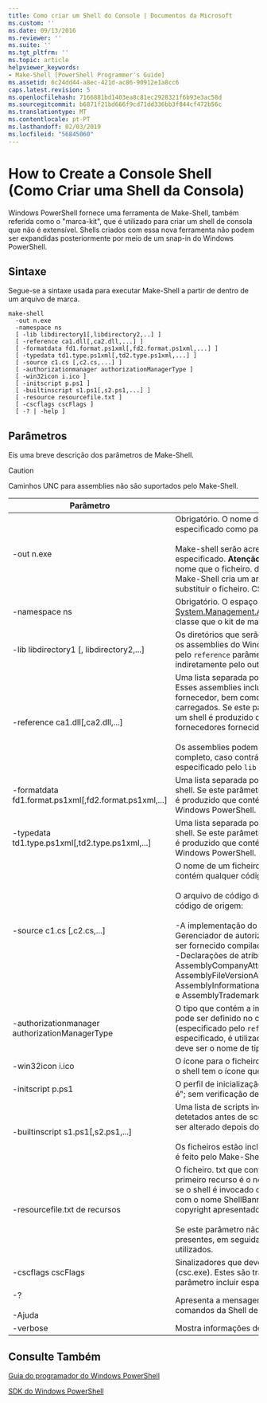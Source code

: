 ```yaml
---
title: Como criar um Shell do Console | Documentos da Microsoft
ms.custom: ''
ms.date: 09/13/2016
ms.reviewer: ''
ms.suite: ''
ms.tgt_pltfrm: ''
ms.topic: article
helpviewer_keywords:
- Make-Shell [PowerShell Programmer's Guide]
ms.assetid: 6c24dd44-a8ec-421d-ac86-90912e1a8cc6
caps.latest.revision: 5
ms.openlocfilehash: 7166881bd1403ea8c81ec2928321f6b93e3ac58d
ms.sourcegitcommit: b6871f21bd666f9cd71dd336bb3f844cf472b56c
ms.translationtype: MT
ms.contentlocale: pt-PT
ms.lasthandoff: 02/03/2019
ms.locfileid: "56845060"
---
```

# <a name="how-to-create-a-console-shell"></a>How to Create a Console Shell (Como Criar uma Shell da Consola)

Windows PowerShell fornece uma ferramenta de Make-Shell, também referida como o "marca-kit", que é utilizado para criar um shell de consola que não é extensível. Shells criados com essa nova ferramenta não podem ser expandidas posteriormente por meio de um snap-in do Windows PowerShell.

## <a name="syntax"></a>Sintaxe

Segue-se a sintaxe usada para executar Make-Shell a partir de dentro de um arquivo de marca.

```
make-shell
  -out n.exe
  -namespace ns
  [ -lib libdirectory1[,libdirectory2,..] ]
  [ -reference ca1.dll[,ca2.dll,...] ]
  [ -formatdata fd1.format.ps1xml[,fd2.format.ps1xml,...] ]
  [ -typedata td1.type.ps1xml[,td2.type.ps1xml,...] ]
  [ -source c1.cs [,c2.cs,...] ]
  [ -authorizationmanager authorizationManagerType ]
  [ -win32icon i.ico ]
  [ -initscript p.ps1 ]
  [ -builtinscript s1.ps1[,s2.ps1,...] ]
  [ -resource resourcefile.txt ]
  [ -cscflags cscFlags ]
  [ -? | -help ]
```

## <a name="parameters"></a>Parâmetros

Eis uma breve descrição dos parâmetros de Make-Shell.

> [!CAUTION]
> Caminhos UNC para assemblies não são suportados pelo Make-Shell.

|Parâmetro|Descrição|
|---------------|-----------------|
|-out n.exe|Obrigatório. O nome do shell para produzir. O caminho é especificado como parte deste parâmetro.<br /><br /> Make-shell serão acrescentadas ".exe" a este valor se não for especificado. **Atenção:**  Não crie um ficheiro de saída com o mesmo nome que o ficheiro. dll referenciada. Se tentar isso, a ferramenta de Make-Shell cria um arquivo. cs com o mesmo nome, o que irá substituir o ficheiro. CS que tem o seu código-fonte cmdlet.|
|-namespace ns|Obrigatório. O espaço de nomes a utilizar para a derivada [System.Management.Automation.Runspaces.Runspaceconfiguration](/dotnet/api/System.Management.Automation.Runspaces.RunspaceConfiguration) classe que o kit de marca gera e compila.|
|-lib libdirectory1 [, libdirectory2,...]|Os diretórios que serão pesquisados assemblies do .NET, incluindo os assemblies do Windows PowerShell, assemblies especificados pelo `reference` parâmetro, assemblagens referenciadas indiretamente pelo outro assembly e os assemblies de system .NET.|
|-reference ca1.dll[,ca2.dll,...]|Uma lista separada por vírgulas dos assemblies para incluir no shell. Esses assemblies inclui todos os cmdlet e os assemblies de fornecedor, bem como assemblies de recursos que devem ser carregados. Se este parâmetro não for especificado, em seguida, um shell é produzido que contém apenas os principais cmdlets e fornecedores fornecidos pelo Windows PowerShell.<br /><br /> Os assemblies podem ser especificados usando o caminho completo, caso contrário, serão procurados para utilizar o caminho especificado pelo `lib` parâmetro.|
|-formatdata fd1.format.ps1xml[,fd2.format.ps1xml,...]|Uma lista separada por vírgulas de dados de formato para incluir no shell. Se este parâmetro não for especificado, em seguida, um shell é produzido que contém os dados do formato fornecidos pelo Windows PowerShell.|
|-typedata td1.type.ps1xml[,td2.type.ps1xml,...]|Uma lista separada por vírgulas de dados de tipo para incluir no shell. Se este parâmetro não for especificado, em seguida, um shell é produzido que contém apenas os dados de tipo fornecidos pelo Windows PowerShell.|
|-source c1.cs [,c2.cs,...]|O nome de um ficheiro, fornecido pelo desenvolvedor do shell, que contém qualquer código de origem necessário para criar o shell.<br /><br /> O arquivo de código de origem pode conter nenhum do seguinte código de origem:<br /><br /> -A implementação do Gestor de autorização que substitui o Gerenciador de autorização de predefinição. (Isso poderia também ser fornecido compilado num assembly.)<br />-Declarações de atributo informativa assemblagem: como AssemblyCompanyAttribute, AssemblyCopyrightAttribute, AssemblyFileVersionAttribute, AssemblyInformationalVersionAttribute, AssemblyProductAttribute, e AssemblyTrademarkAttribute.|
|-authorizationmanager authorizationManagerType|O tipo que contém a implementação do Gestor de autorização. Isso pode ser definido no código-fonte ou compilado num assembly (especificado pelo `reference` parâmetro). Se este parâmetro não for especificado, é utilizado o Gestor de segurança padrão. O valor deve ser o nome de tipo completo, incluindo espaços de nomes.|
|-win32icon i.ico|O ícone para o ficheiro de .exe para o shell. Se não for especificado, o shell tem o ícone que o compilador c# inclui (se houver).|
|-initscript p.ps1|O perfil de inicialização para o shell. O ficheiro está incluído "como-é"; sem verificação de validade é feito pelo Make-Shell.|
|-builtinscript s1.ps1[,s2.ps1,...]|Uma lista de scripts incorporadas para o shell. Estes scripts são detetados antes de scripts no caminho, e seu conteúdo não pode ser alterado depois do shell é criado.<br /><br /> Os ficheiros estão incluídos "como-é"; sem verificação de validade é feito pelo Make-Shell.|
|-resourcefile.txt de recursos|O ficheiro. txt que contém recursos de ajuda e faixa para o shell. O primeiro recurso é o nome ShellHelp e contém o texto apresentado se o shell é invocado com o `help` parâmetro. O segundo recurso com o nome ShellBanner e contém o texto e as informações de copyright apresentado quando o shell é iniciado no modo interativo.<br /><br /> Se este parâmetro não for fornecido, ou estes recursos não estão presentes, em seguida, uma faixa de Ajuda genérica e são utilizados.|
|-cscflags cscFlags|Sinalizadores que devem ser passados para o C# compilador (csc.exe). Estes são transmitidos através de inalterado. Se este parâmetro incluir espaços, devem ser rodeado de aspas duplas.|
|-?<br /><br /> -Ajuda|Apresenta a mensagem de direitos autorais e opções de linha de comandos da Shell de marca.|
|-verbose|Mostra informações detalhadas, enquanto o shell está a ser criado.|

## <a name="see-also"></a>Consulte Também

[Guia do programador do Windows PowerShell](./windows-powershell-programmer-s-guide.md)

[SDK do Windows PowerShell](../windows-powershell-reference.md)